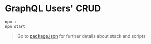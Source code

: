 # GraphQL Users' CRUD

```bash
npm i
npm start
```

> Go to [package.json](package.json) for further details about stack and scripts
